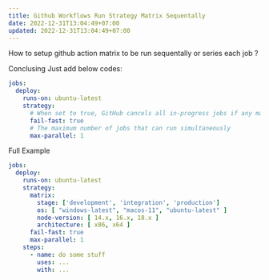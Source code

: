 ```yaml
---
title: Github Workflows Run Strategy Matrix Sequentally
date: 2022-12-31T13:04:49+07:00
updated: 2022-12-31T13:04:49+07:00
---
```


How to setup github action matrix to be run sequentally or series each job ?

Conclusing Just add below codes:
```yaml
jobs:
  deploy:
    runs-on: ubuntu-latest
    strategy:
      # When set to true, GitHub cancels all in-progress jobs if any matrix job fails.
      fail-fast: true
      # The maximum number of jobs that can run simultaneously
      max-parallel: 1
```
Full Example
```yaml
jobs:
  deploy:
    runs-on: ubuntu-latest
    strategy:
      matrix:
        stage: ['development', 'integration', 'production']
        os: [ "windows-latest", "macos-11", "ubuntu-latest" ]
        node-version: [ 14.x, 16.x, 18.x ]
        architecture: [ x86, x64 ]
      fail-fast: true
      max-parallel: 1
    steps:
      - name: do some stuff
        uses: ...
        with: ...
```
